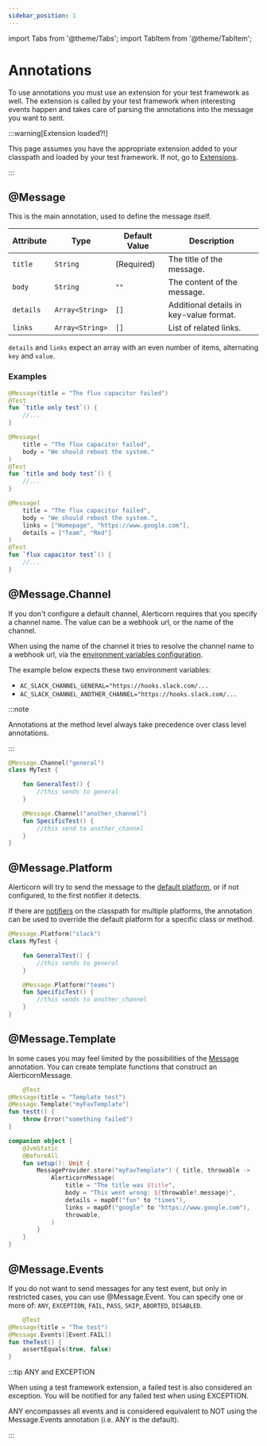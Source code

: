 ```yaml
---
sidebar_position: 1
---
```


import Tabs from '@theme/Tabs';
import TabItem from '@theme/TabItem';

# Annotations

To use annotations you must use an extension for your test framework as well. The extension is called by your test
framework
when interesting events happen and takes care of parsing the annotations into the message you want to sent.

:::warning[Extension loaded?!]

This page assumes you have the appropriate extension added to your classpath and loaded by your test framework. If not,
go to [Extensions](/category/extensions).

:::

## @Message

This is the main annotation, used to define the message itself.

| Attribute | Type            | Default Value | Description                             |
|-----------|-----------------|---------------|-----------------------------------------|
| `title`   | `String`        | (Required)    | The title of the message.               |
| `body`    | `String`        | `""`          | The content of the message.             |
| `details` | `Array<String>` | `[]`          | Additional details in key-value format. |
| `links`   | `Array<String>` | `[]`          | List of related links.                  |

`details` and `links` expect an array with an even number of items, alternating `key` and `value`.

### Examples

<Tabs>
<TabItem value="Title only">

```kotlin
@Message(title = "The flux capacitor failed")
@Test
fun `title only test`() {
    //...
}
```

</TabItem>
<TabItem value="With body">

```kotlin
@Message(
    title = "The flux capacitor failed",
    body = "We should reboot the system."
)
@Test
fun `title and body test`() {
    //...
}
```

</TabItem>
<TabItem value="With details and links">

```kotlin
@Message(
    title = "The flux capacitor failed",
    body = "We should reboot the system.",
    links = ["Homepage", "https://www.google.com"],
    details = ["Team", "Red"]
)
@Test
fun `flux capacitor test`() {
    //...
}
```

</TabItem>
</Tabs>

## @Message.Channel

If you don't configure a default channel, Alerticorn requires that you specify a channel name. The value can be a
webhook
url, or the name of the channel.

When using the name of the channel it tries to resolve the channel name to a webhook url, via
the [environment variables configuration](/configuration).

The example below expects these two environment variables:

- `AC_SLACK_CHANNEL_GENERAL="https://hooks.slack.com/...`
- `AC_SLACK_CHANNEL_ANOTHER_CHANNEL="https://hooks.slack.com/...`

:::note

Annotations at the method level always take precedence over class level annotations.

:::

```kotlin title="Example of overriding the channel at method level"
@Message.Channel("general")
class MyTest {

    fun GeneralTest() {
        //this sends to general
    } 

    @Message.Channel("another_channel")
    fun SpecificTest() {
        //this send to another_channel
    } 
}
```

## @Message.Platform

Alerticorn will try to send the message to the [default platform](/configuration#default-platform), or if not
configured, to the first notifier it detects.

If there are [notifiers](/category/notifiers) on the classpath for multiple platforms, the annotation can be used to
override the default platform for a specific class or method.

```kotlin title="Example of overriding the platform at method level"
@Message.Platform("slack")
class MyTest {

    fun GeneralTest() {
        //this sends to general
    }

    @Message.Platform("teams")
    fun SpecificTest() {
        //this sends to another_channel
    }
}
```

## @Message.Template

In some cases you may feel limited by the possibilities of the [Message](#message) annotation. You can create template
functions that construct an AlerticornMessage.

```kotlin title="Example of using a template to build a message"
    @Test
@Message(title = "Template test")
@Message.Template("myFavTemplate")
fun testt() {
    throw Error("something failed")
}

companion object {
    @JvmStatic
    @BeforeAll
    fun setup(): Unit {
        MessageProvider.store("myFavTemplate") { title, throwable ->
            AlerticornMessage(
                title = "The title was $title",
                body = "This went wrong: ${throwable?.message}",
                details = mapOf("fun" to "times"),
                links = mapOf("google" to "https://www.google.com"),
                throwable,
            )
        }
    }
}
```

## @Message.Events

If you do not want to send messages for any test event, but only in restricted cases, you can use @Message.Event.
You can specify one or more of: `ANY`, `EXCEPTION`, `FAIL`, `PASS`, `SKIP`, `ABORTED`, `DISABLED`.

```kotlin title="Example to send a message only when the test fails"
    @Test
@Message(title = "The test")
@Message.Events([Event.FAIL])
fun theTest() {
    assertEquals(true, false)
}
```

:::tip ANY and EXCEPTION

When using a test framework extension, a failed test is also considered an exception. You will be notified for any
failed test when using EXCEPTION.

ANY encompasses all events and is considered equivalent to NOT using the Message.Events annotation (i.e. ANY is the
default).

:::